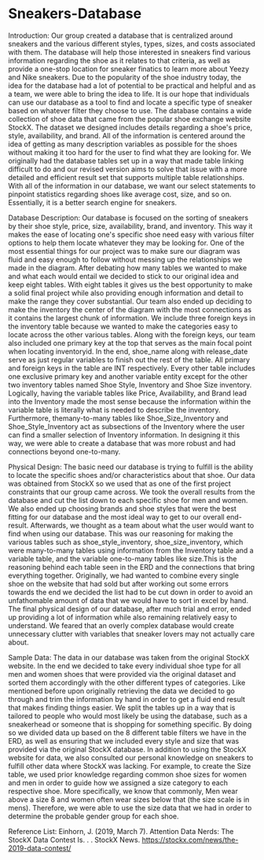 # Sneakers-Database
Introduction:
Our group created a database that is centralized around sneakers and the various different styles,
types, sizes, and costs associated with them. The database will help those interested in sneakers
find various information regarding the shoe as it relates to that criteria, as well as provide a
one-stop location for sneaker finatics to learn more about Yeezy and Nike sneakers. Due to the
popularity of the shoe industry today, the idea for the database had a lot of potential to be
practical and helpful and as a team, we were able to bring the idea to life. It is our hope that
individuals can use our database as a tool to find and locate a specific type of sneaker based on
whatever filter they choose to use.
The database contains a wide collection of shoe data that came from the popular shoe exchange
website StockX. The dataset we designed includes details regarding a shoe's price, style,
availability, and brand. All of the information is centered around the idea of getting as many
description variables as possible for the shoes without making it too hard for the user to find
what they are looking for. We originally had the database tables set up in a way that made table
linking difficult to do and our revised version aims to solve that issue with a more detailed and
efficient result set that supports multiple table relationships. With all of the information in our
database, we want our select statements to pinpoint statistics regarding shoes like average cost,
size, and so on. Essentially, it is a better search engine for sneakers.

Database Description:
Our database is focused on the sorting of sneakers by their shoe style, price, size, availability,
brand, and inventory. This way it makes the ease of locating one's specific shoe need easy with
various filter options to help them locate whatever they may be looking for.
One of the most essential things for our project was to make sure our diagram was fluid and easy
enough to follow without messing up the relationships we made in the diagram. After debating
how many tables we wanted to make and what each would entail we decided to stick to our
original idea and keep eight tables. With eight tables it gives us the best opportunity to make a
solid final project while also providing enough information and detail to make the range they
cover substantial.
Our team also ended up deciding to make the inventory the center of the diagram with the most
connections as it contains the largest chunk of information. We include three foreign keys in the
inventory table because we wanted to make the categories easy to locate across the other various
tables. Along with the foreign keys, our team also included one primary key at the top that serves
as the main focal point when locating inventoryid. In the end, shoe_name along with
release_date serve as just regular variables to finish out the rest of the table. All primary and
foreign keys in the table are INT respectively. Every other table includes one exclusive primary
key and another variable entity except for the other two inventory tables named Shoe Style,
Inventory and Shoe Size inventory. Logically, having the variable tables like Price, Availability,
and Brand lead into the Inventory made the most sense because the information within the
variable table is literally what is needed to describe the inventory. Furthermore, themany-to-many 
tables like Shoe_Size_Inventory and Shoe_Style_Inventory act as subsections of
the Inventory where the user can find a smaller selection of Inventory information. In designing
it this way, we were able to create a database that was more robust and had connections beyond
one-to-many.

Physical Design:
The basic need our database is trying to fulfill is the ability to locate the specific shoes and/or
characteristics about that shoe. Our data was obtained from StockX so we used that as one of the
first project constraints that our group came across. We took the overall results from the database
and cut the list down to each specific shoe for men and women. We also ended up choosing
brands and shoe styles that were the best fitting for our database and the most ideal way to get to
our overall end-result. Afterwards, we thought as a team about what the user would want to find
when using our database. This was our reasoning for making the various tables such as
shoe_style_inventory, shoe_size_inventory, which were many-to-many tables using information
from the Inventory table and a variable table, and the variable one-to-many tables like size.This
is the reasoning behind each table seen in the ERD and the connections that bring everything
together. Originally, we had wanted to combine every single shoe on the website that had sold
but after working out some errors towards the end we decided the list had to be cut down in order
to avoid an unfathomable amount of data that we would have to sort in excel by hand. The final
physical design of our database, after much trial and error, ended up providing a lot of
information while also remaining relatively easy to understand. We feared that an overly
complex database would create unnecessary clutter with variables that sneaker lovers may not
actually care about.

Sample Data:
The data in our database was taken from the original StockX website. In the end we decided to
take every individual shoe type for all men and women shoes that were provided via the original
dataset and sorted them accordingly with the other different types of categories.
Like mentioned before upon originally retrieving the data we decided to go through and trim the
information by hand in order to get a fluid end result that makes finding things easier. We split 
the tables up in a way that is tailored to people who would most likely be using the database,
such as a sneakerhead or someone that is shopping for something specific. By doing so we
divided data up based on the 8 different table filters we have in the ERD, as well as ensuring that
we included every style and size that was provided via the original StockX database. In addition
to using the StockX website for data, we also consulted our personal knowledge on sneakers to
fulfill other data where StockX was lacking. For example, to create the Size table, we used prior
knowledge regarding common shoe sizes for women and men in order to guide how we assigned
a size category to each respective shoe. More specifically, we know that commonly, Men wear
above a size 8 and women often wear sizes below that (the size scale is in mens). Therefore, we
were able to use the size data that we had in order to determine the probable gender group for each shoe.

Reference List:
Einhorn, J. (2019, March 7). Attention Data Nerds: The StockX Data Contest Is. . . StockX
News. https://stockx.com/news/the-2019-data-contest/
